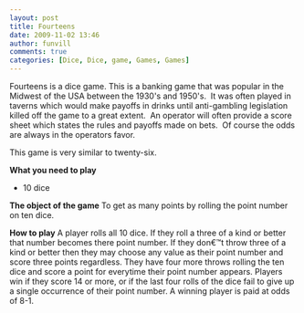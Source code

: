```yaml
---
layout: post
title: Fourteens
date: 2009-11-02 13:46
author: funvill
comments: true
categories: [Dice, Dice, game, Games, Games]
---
```

Fourteens is a dice game.
This is a banking game that was popular in the Midwest of the USA between the 1930's and 1950's.  It was often played in taverns which would make payoffs in drinks until anti-gambling legislation killed off the game to a great extent.  An operator will often provide a score sheet which states the rules and payoffs made on bets.  Of course the odds are always in the operators favor.

This game is very similar to twenty-six.

<strong>What you need to play</strong>
<ul>
	<li>10 dice</li>
</ul>
<strong>The object of the game</strong>
To get as many points by rolling the point number on ten dice.

<strong>How to play</strong>
A player rolls all 10 dice. If they roll a three of a kind or better that number becomes there point number.
If they don€™t throw three of a kind or better then they may choose any value as their point number and score three points regardless.
They have four more throws rolling the ten dice and score a point for everytime their point number appears.
Players win if they score 14 or more, or if the last four rolls of the dice fail to give up a single occurrence of their point number.
A winning player is paid at odds of 8-1.
